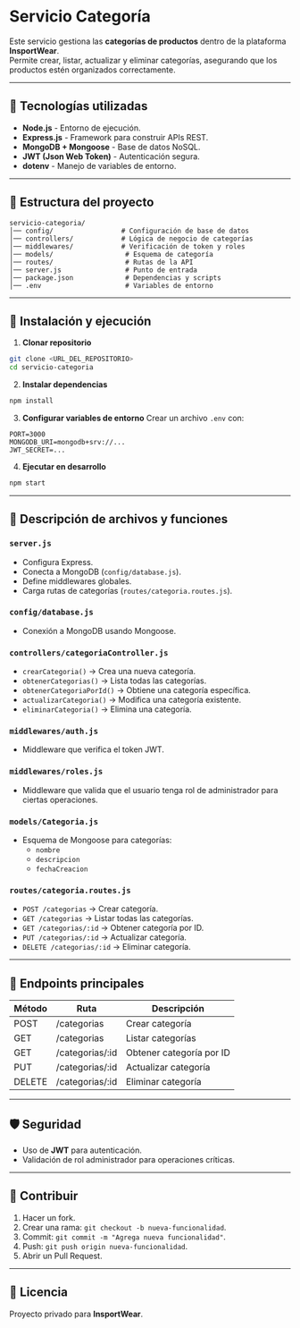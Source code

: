 # Servicio Categoría

Este servicio gestiona las **categorías de productos** dentro de la plataforma **InsportWear**.  
Permite crear, listar, actualizar y eliminar categorías, asegurando que los productos estén organizados correctamente.

---

## 📌 Tecnologías utilizadas

- **Node.js** - Entorno de ejecución.
- **Express.js** - Framework para construir APIs REST.
- **MongoDB + Mongoose** - Base de datos NoSQL.
- **JWT (Json Web Token)** - Autenticación segura.
- **dotenv** - Manejo de variables de entorno.

---

## 📂 Estructura del proyecto

```
servicio-categoria/
│── config/                 # Configuración de base de datos
│── controllers/            # Lógica de negocio de categorías
│── middlewares/            # Verificación de token y roles
│── models/                  # Esquema de categoría
│── routes/                  # Rutas de la API
│── server.js                # Punto de entrada
│── package.json             # Dependencias y scripts
│── .env                     # Variables de entorno
```

---

## 🚀 Instalación y ejecución

1. **Clonar repositorio**
```bash
git clone <URL_DEL_REPOSITORIO>
cd servicio-categoria
```

2. **Instalar dependencias**
```bash
npm install
```

3. **Configurar variables de entorno**
Crear un archivo `.env` con:
```
PORT=3000
MONGODB_URI=mongodb+srv://...
JWT_SECRET=...
```

4. **Ejecutar en desarrollo**
```bash
npm start
```

---

## 📜 Descripción de archivos y funciones

### `server.js`
- Configura Express.
- Conecta a MongoDB (`config/database.js`).
- Define middlewares globales.
- Carga rutas de categorías (`routes/categoria.routes.js`).

### `config/database.js`
- Conexión a MongoDB usando Mongoose.

### `controllers/categoriaController.js`
- `crearCategoria()` → Crea una nueva categoría.
- `obtenerCategorias()` → Lista todas las categorías.
- `obtenerCategoriaPorId()` → Obtiene una categoría específica.
- `actualizarCategoria()` → Modifica una categoría existente.
- `eliminarCategoria()` → Elimina una categoría.

### `middlewares/auth.js`
- Middleware que verifica el token JWT.

### `middlewares/roles.js`
- Middleware que valida que el usuario tenga rol de administrador para ciertas operaciones.

### `models/Categoria.js`
- Esquema de Mongoose para categorías:
  - `nombre`
  - `descripcion`
  - `fechaCreacion`

### `routes/categoria.routes.js`
- `POST /categorias` → Crear categoría.
- `GET /categorias` → Listar todas las categorías.
- `GET /categorias/:id` → Obtener categoría por ID.
- `PUT /categorias/:id` → Actualizar categoría.
- `DELETE /categorias/:id` → Eliminar categoría.

---

## 📡 Endpoints principales

| Método | Ruta | Descripción |
|--------|------|-------------|
| POST   | /categorias | Crear categoría |
| GET    | /categorias | Listar categorías |
| GET    | /categorias/:id | Obtener categoría por ID |
| PUT    | /categorias/:id | Actualizar categoría |
| DELETE | /categorias/:id | Eliminar categoría |

---

## 🛡 Seguridad
- Uso de **JWT** para autenticación.
- Validación de rol administrador para operaciones críticas.

---

## 🤝 Contribuir
1. Hacer un fork.
2. Crear una rama: `git checkout -b nueva-funcionalidad`.
3. Commit: `git commit -m "Agrega nueva funcionalidad"`.
4. Push: `git push origin nueva-funcionalidad`.
5. Abrir un Pull Request.

---

## 📄 Licencia
Proyecto privado para **InsportWear**.
